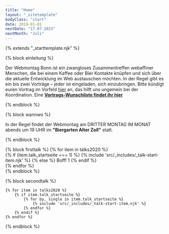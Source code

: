 ```yaml
---
title: "Home"
layout: "_sitetemplate"
bodyClass: "start"
date: 2019-01-01
nextDate: "17.07.2023"
nextMonth: "Juli"
---
```


{% extends "_starttemplate.njk" %}


{% block einleitung %} 

Der Webmontag Bonn ist ein zwangloses Zusammentreffen webaffiner Menschen, die bei einem Kaffee oder Bier Kontakte kn&uuml;pfen und sich &uuml;ber die aktuelle Entwicklung im Web austauschen m&ouml;chten. In der Regel gibt es ein bis zwei Vortr&auml;ge &ndash; jeder ist eingeladen, sich einzubringen. Bitte k&uuml;ndigt euren Vortrag im Vorfeld [hier](mailto:welcome@wmbn.de) an, das hilft uns ungemein bei der Koordination. Eine **[Vortrags-Wunschliste findet ihr hier](/vortrags-wunschliste/)**  

{% endblock %}


{% block wannwo %} 

In der Regel findet der Webmontag am DRITTER MONTAG IM MONAT abends um 19 UHR im **"Biergarten Alter Zoll"** statt.

{% endblock %}





{% block firsttalk %}
    {% for item in talks2020 %}              
        {% if (item.talk_startseite === 1)  %} 
            {% include 'src/_includes/_talk-start-item.njk' %}
        {% else %}
            Boff! 1
        {% endif %}        
    {% endfor %}    
{% endblock %}


<!-- Das hier klappt noch nicht -->

{% block secondtalk %}
    
    {% for item in talks2020 %}
        {% if item.talk_startseite %}
            {% for by, single in item.talk_startseite %}
                {% include 'src/_includes/_talk-start-item.njk' %}
            {% endfor %}
        {% endif %}
    {% endfor %}

{% endblock %}

 